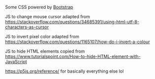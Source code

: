 Some CSS powered by [Bootstrap](https://getbootstrap.com)

JS to change mouse cursor adapted from https://stackoverflow.com/questions/34685391/using-html-utf-8-characters-as-cursor

JS to invert pixel color adapted from https://stackoverflow.com/questions/1165107/how-do-i-invert-a-colour

JS to hide HTML elements copied from https://www.tutorialspoint.com/How-to-hide-HTML-element-with-JavaScript

https://p5js.org/reference/ for basically everything else lol